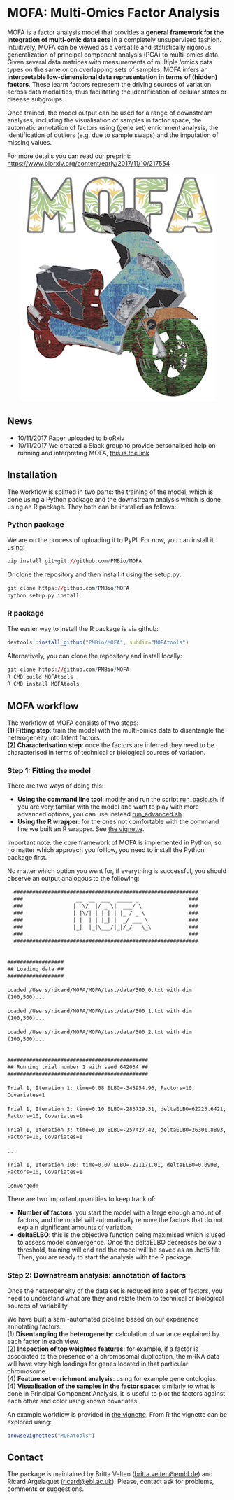 # MOFA: Multi-Omics Factor Analysis

MOFA is a factor analysis model that provides a **general framework for the integration of multi-omic data sets** in a completely unsupervised fashion.  
Intuitively, MOFA can be viewed as a versatile and statistically rigorous generalization of principal component analysis (PCA) to multi-omics data. Given several data matrices with measurements of multiple ‘omics data types on the same or on overlapping sets of samples, MOFA infers an **interpretable low-dimensional data representation in terms of (hidden) factors**. These learnt factors represent the driving sources of variation across data modalities, thus facilitating the identification of cellular states or disease subgroups.  

Once trained, the model output can be used for a range of downstream analyses, including the visualisation of samples in factor space, the automatic annotation of factors using (gene set) enrichment analysis, the identification of outliers (e.g. due to sample swaps) and the imputation of missing values.  

For more details you can read our preprint: https://www.biorxiv.org/content/early/2017/11/10/217554
<p align="center"> 
<img src="logo.png">
</p>

## News
- 10/11/2017 Paper uploaded to bioRxiv
- 10/11/2017 We created a Slack group to provide personalised help on running and interpreting MOFA, [this is the link](https://join.slack.com/t/mofahelp/shared_invite/enQtMjcxNzM3OTE3NjcxLTkyZmE5YzNiMDc4OTkxYWExYWNlZTRhMWI2OWNkNzhmYmNlZjJiMjA4MjNiYjI2YTc4NjExNzU2ZTZiYzQyNjY)
 

## Installation
The workflow is splitted in two parts: the training of the model, which is done using a Python package and the downstream analysis which is done using an R package.
They both can be installed as follows:

### Python package 
We are on the process of uploading it to PyPI. For now, you can install it using:
```r
pip install git+git://github.com/PMBio/MOFA
```
Or clone the repository and then install it using the setup.py:
```r
git clone https://github.com/PMBio/MOFA
python setup.py install
```

### R package
The easier way to install the R package is via github:
```r
devtools::install_github("PMBio/MOFA", subdir="MOFAtools")
```

Alternatively, you can clone the repository and install locally:
```r
git clone https://github.com/PMBio/MOFA
R CMD build MOFAtools
R CMD install MOFAtools
```

## MOFA workflow

The workflow of MOFA consists of two steps:  
**(1) Fitting step**: train the model with the multi-omics data to disentangle the heterogeneity into latent factors.  
**(2) Characterisation step**: once the factors are inferred they need to be characterised in terms of technical or biological sources of variation.  

### Step 1: Fitting the model
There are two ways of doing this:
* **Using the command line tool**: modify and run the script [run_basic.sh](mofa/run/run_basic.sh). If you are very familar with the model and want to play with more advanced options, you can use instead [run_advanced.sh](mofa/run/run_advanced.sh).
* **Using the R wrapper**: for the ones not comfortable with the command line we built an R wrapper. See [the vignette](MOFAtools/vignettes/MOFA_example_CLL.Rmd).

Important note: the core framework of MOFA is implemented in Python, so no matter which approach you folllow, you need to install the Python package first.  

No matter which option you went for, if everything is successful, you should observe an output analogous to the following:

```
  ###########################################################
  ###                 __  __  ___  _____ _                ###
  ###                |  \/  |/ _ \|  ___/ \               ###
  ###                | |\/| | | | | |_ / _ \              ###
  ###                | |  | | |_| |  _/ ___ \             ###
  ###                |_|  |_|\___/|_|/_/   \_\            ###
  ###                                                     ###
  ###########################################################


##################
## Loading data ##
##################

Loaded /Users/ricard/MOFA/MOFA/test/data/500_0.txt with dim (100,500)...

Loaded /Users/ricard/MOFA/MOFA/test/data/500_1.txt with dim (100,500)...

Loaded /Users/ricard/MOFA/MOFA/test/data/500_2.txt with dim (100,500)...
 

#############################################
## Running trial number 1 with seed 642034 ##
#############################################

Trial 1, Iteration 1: time=0.08 ELBO=-345954.96, Factors=10, Covariates=1

Trial 1, Iteration 2: time=0.10 ELBO=-283729.31, deltaELBO=62225.6421, Factors=10, Covariates=1

Trial 1, Iteration 3: time=0.10 ELBO=-257427.42, deltaELBO=26301.8893, Factors=10, Covariates=1

...

Trial 1, Iteration 100: time=0.07 ELBO=-221171.01, deltaELBO=0.0998, Factors=10, Covariates=1

Converged!
```

There are two important quantities to keep track of: 
* **Number of factors**: you start the model with a large enough amount of factors, and the model will automatically remove the factors that do not explain significant amounts of variation. 
* **deltaELBO**: this is the objective function being maximised which is used to assess model convergence. Once the deltaELBO decreases below a threshold, training will end and the model will be saved as an .hdf5 file. Then, you are ready to start the analysis with the R package.

### Step 2: Downstream analysis: annotation of factors
Once the heterogeneity of the data set is reduced into a set of factors, you need to understand what are they and relate them to technical or biological sources of variability.

We have built a semi-automated pipeline based on our experience annotating factors:  
(1) **Disentangling the heterogeneity**: calculation of variance explained by each factor in each view.  
(2) **Inspection of top weighted features**: for example, if a factor is associated to the presence of a chromosomal duplication, the mRNA data will have very high loadings for genes located in that particular chromosome.  
(4) **Feature set enrichment analysis**: using for example gene ontologies.  
(4) **Visualisation of the samples in the factor space**: similarly to what is done in Principal Component Analysis, it is useful to plot the factors against each other and color using known covariates.  

An example workflow is provided in [the vignette](MOFAtools/vignettes/MOFA_example_CLL.Rmd). From R the vignette can be explored using: 
```r
browseVignettes("MOFAtools")
```

## Contact
The package is maintained by Britta Velten (britta.velten@embl.de) and Ricard Argelaguet (ricard@ebi.ac.uk). 
Please, contact ask for problems, comments or suggestions.


